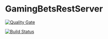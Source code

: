 # GamingBetsRestServer

[![Quality Gate](http://sonarqube.it.dh-karlsruhe.de/api/badges/gate?key=com.gabmingbets%3AgamingBetRestServer)](http://sonarqube.it.dh-karlsruhe.de/overview?id=com.gabmingbets%3AgamingBetRestServer)

[![Build Status](http://134.255.218.20:5000/job/GamingBetsServer/)](http://134.255.218.20:5000/job/GamingBetsServer/)
